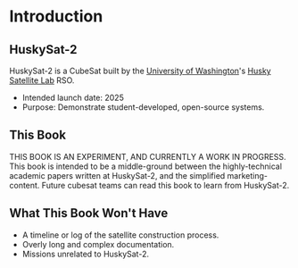# Introduction

## HuskySat-2

HuskySat-2 is a CubeSat built by the [University of Washington](https://www.washington.edu/)'s [Husky Satellite Lab](https://huskysat.org/) RSO.

- Intended launch date: 2025
- Purpose: Demonstrate student-developed, open-source systems.


## This Book

THIS BOOK IS AN EXPERIMENT, AND CURRENTLY A WORK IN PROGRESS. This book is intended to be a middle-ground between the highly-technical academic papers written at HuskySat-2, and the simplified marketing-content. Future cubesat teams can read this book to learn from HuskySat-2.


## What This Book Won't Have

- A timeline or log of the satellite construction process.
- Overly long and complex documentation.
- Missions unrelated to HuskySat-2.